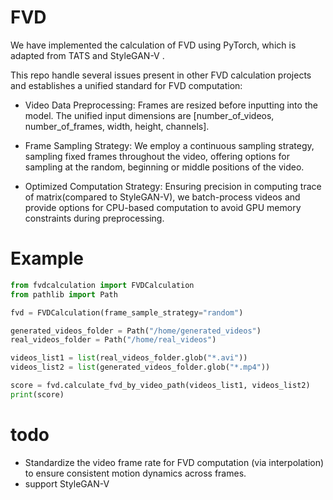 # FVD
We have implemented the calculation of FVD using PyTorch, which is adapted from TATS and StyleGAN-V .


This repo handle several issues present in other FVD calculation projects and establishes a unified standard for FVD computation:
* Video Data Preprocessing: Frames are resized before inputting into the model. The unified input dimensions are [number_of_videos, number_of_frames, width, height, channels]. 

* Frame Sampling Strategy: We employ a continuous sampling strategy, sampling fixed frames throughout the video, offering options for sampling at the random, beginning or middle positions of the video.

* Optimized Computation Strategy: Ensuring precision in computing trace of matrix(compared to StyleGAN-V), we batch-process videos and provide options for CPU-based computation to avoid GPU memory constraints during preprocessing.

# Example
```python
from fvdcalculation import FVDCalculation
from pathlib import Path

fvd = FVDCalculation(frame_sample_strategy="random")

generated_videos_folder = Path("/home/generated_videos")
real_videos_folder = Path("/home/real_videos")

videos_list1 = list(real_videos_folder.glob("*.avi"))
videos_list2 = list(generated_videos_folder.glob("*.mp4"))

score = fvd.calculate_fvd_by_video_path(videos_list1, videos_list2)
print(score)
```

# todo
* Standardize the video frame rate for FVD computation (via interpolation) to ensure consistent motion dynamics across frames. 
* support StyleGAN-V